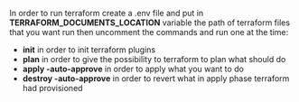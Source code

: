 

In order to run terraform create a .env file and put in **TERRAFORM_DOCUMENTS_LOCATION** 
variable the path of terraform files that you want run 
then uncomment the commands and run one at the time:
- **init** in order to init terraform plugins
- **plan** in order to give the possibility to terraform to plan what should do
- **apply -auto-approve** in order to apply what you want to do
- **destroy -auto-approve** in order to revert what in apply phase terraform had provisioned